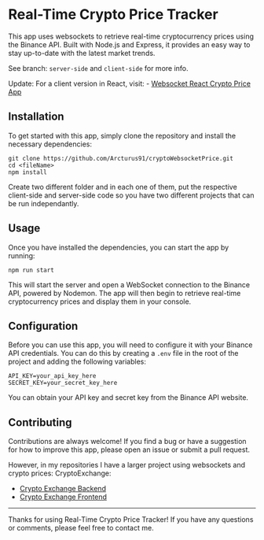 # Real-Time Crypto Price Tracker

This app uses websockets to retrieve real-time cryptocurrency prices using the Binance API. Built with Node.js and Express, it provides an easy way to stay up-to-date with the latest market trends.

See branch: `server-side` and `client-side` for more info.

Update: For a client version in React, visit: - [Websocket React Crypto Price App](https://github.com/Arcturus91/websocket-react-crypto)

## Installation

To get started with this app, simply clone the repository and install the necessary dependencies:

```
git clone https://github.com/Arcturus91/cryptoWebsocketPrice.git
cd <fileName>
npm install
```

Create two different folder and in each one of them, put the respective client-side and server-side code so you have two different projects that can be run independantly.

## Usage

Once you have installed the dependencies, you can start the app by running:

`npm run start`

This will start the server and open a WebSocket connection to the Binance API, powered by Nodemon. The app will then begin to retrieve real-time cryptocurrency prices and display them in your console.

## Configuration

Before you can use this app, you will need to configure it with your Binance API credentials. You can do this by creating a `.env` file in the root of the project and adding the following variables:

```
API_KEY=your_api_key_here
SECRET_KEY=your_secret_key_here
```

You can obtain your API key and secret key from the Binance API website.

## Contributing

Contributions are always welcome! If you find a bug or have a suggestion for how to improve this app, please open an issue or submit a pull request.

However, in my repositories I have a larger project using websockets and crypto prices: CryptoExchange:

- [Crypto Exchange Backend](https://github.com/Arcturus91/cryptoExchangeBack)
- [Crypto Exchange Frontend](https://github.com/Arcturus91/cryptoExchangeFront)

---

Thanks for using Real-Time Crypto Price Tracker! If you have any questions or comments, please feel free to contact me.

